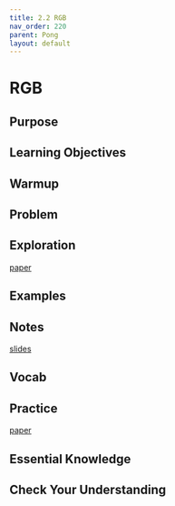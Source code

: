 ```yaml
---
title: 2.2 RGB
nav_order: 220
parent: Pong
layout: default
---
```


# RGB

## Purpose

## Learning Objectives

## Warmup

## Problem

## Exploration

[paper](https://docs.google.com/document/d/1jZchT3Gyf4y8W2HBincBKomR04RZmhpXKjwSIIVLpQo/edit?tab=t.0)

## Examples

## Notes

[slides](https://docs.google.com/presentation/d/1aMsAAIu4W-oA0UGYMqkgafi5hdXeReF7xmQ9eQGa5f4/edit#slide=id.g2b4e0575649_0_53)

## Vocab

## Practice

[paper](https://docs.google.com/document/d/1w_VEqXi05cmT0ANkbE3aNlYw4_ZKg4tqQZLd6-3RE9w/edit?tab=t.0)

## Essential Knowledge

## Check Your Understanding
